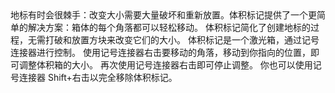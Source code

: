 <lore>
地标有时会很棘手：改变大小需要大量破坏和重新放置。体积标记提供了一个更简单的解决方案：箱体的每个角落都可以轻松移动。
</lore>
<no_lore>
体积标记简化了创建地标的过程，无需打破和放置方块来改变它们的大小。
</no_lore>
<chapter name="信息"/>
体积标记是一个激光箱，通过记号连接器进行控制。
<recipes_usages stack="buildcraftcore:volume_box"/>
使用记号连接器右击要移动的角落，移动到你指向的位置，即可调整体积箱的大小。
再次使用记号连接器右击即可停止调整。
你也可以使用记号连接器 Shift+右击以完全移除体积标记。